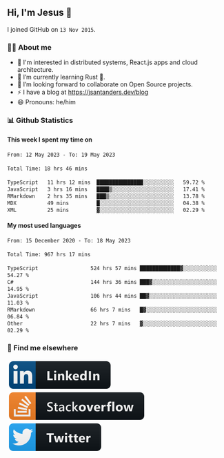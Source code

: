 ## Hi, I'm Jesus 👋

I joined GitHub on `13 Nov 2015`.

<!-- Talking about you -->

### 👨‍💻 About me

- 👦 I'm interested in distributed systems, React.js apps and cloud architecture.
- 🌱 I’m currently learning Rust 🦀.
- 👯 I’m looking forward to collaborate on Open Source projects.
- ⚡️ I have a blog at <https://jsantanders.dev/blog>
- 😄 Pronouns: he/him

### 📊 Github Statistics

#### This week I spent my time on

<!--START_SECTION:weekly-->

```text
From: 12 May 2023 - To: 19 May 2023

Total Time: 18 hrs 46 mins

TypeScript   11 hrs 12 mins  ███████████████░░░░░░░░░░   59.72 %
JavaScript   3 hrs 16 mins   ████▒░░░░░░░░░░░░░░░░░░░░   17.41 %
RMarkdown    2 hrs 35 mins   ███▒░░░░░░░░░░░░░░░░░░░░░   13.78 %
MDX          49 mins         █░░░░░░░░░░░░░░░░░░░░░░░░   04.38 %
XML          25 mins         ▓░░░░░░░░░░░░░░░░░░░░░░░░   02.29 %
```

<!--END_SECTION:weekly-->

#### My most used languages

<!--START_SECTION:alltime-->

```text
From: 15 December 2020 - To: 18 May 2023

Total Time: 967 hrs 17 mins

TypeScript                 524 hrs 57 mins █████████████▓░░░░░░░░░░░   54.27 %
C#                         144 hrs 36 mins ███▓░░░░░░░░░░░░░░░░░░░░░   14.95 %
JavaScript                 106 hrs 44 mins ██▓░░░░░░░░░░░░░░░░░░░░░░   11.03 %
RMarkdown                  66 hrs 7 mins   █▓░░░░░░░░░░░░░░░░░░░░░░░   06.84 %
Other                      22 hrs 7 mins   ▓░░░░░░░░░░░░░░░░░░░░░░░░   02.29 %
```

<!--END_SECTION:alltime-->

### 📢 Find me elsewhere

<p>
  <a target="_blank" href="https://linkedin.com/in/jsantanders">
    <img src="https://github.com/jsantanders/jsantanders/blob/master/img/linkedin.svg" alt="LinkedIn" style="vertical-align:top; margin:4px">
  </a>
  
  <a target="_blank" href="https://stackoverflow.com/users/7318331/jesus-santander">
    <img src="https://github.com/jsantanders/jsantanders/blob/master/img/stackoverflow.svg" alt="StackOverflow" style="vertical-align:top; margin:4px">
  </a>
  
  <a target="_blank" href="http://twitter.com/jsantanders">
    <img src="https://github.com/jsantanders/jsantanders/blob/master/img/twitter.svg" alt="Twitter" style="vertical-align:top; margin:4px">
  </a>
</p>
